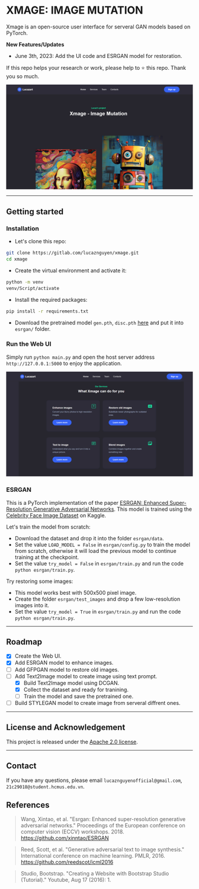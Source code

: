 # XMAGE: IMAGE MUTATION
Xmage is an open-source user interface for serveral GAN models based on PyTorch.

**New Features/Updates**
- June 3th, 2023: Add the UI code and ESRGAN model for restoration.

If this repo helps your research or work, please help to ⭐ this repo. Thank you so much.

<p align="center">
  <img src="assets/web-index.jpg">
</p>

---

## Getting started
### Installation

- Let's clone this repo:
```bash
git clone https://gitlab.com/lucaznguyen/xmage.git
cd xmage
```

- Create the virtual environment and activate it:
```bash
python -m venv
venv/Script/activate
```

- Install the required packages:
```bash
pip install -r requirements.txt
```

- Download the pretrained model `gen.pth`, `disc.pth` [here](https://drive.google.com/drive/folders/1zJ65Pb1cJ-JRousOqVO-lufJ86gNuFeM?usp=sharing) and put it into `esrgan/` folder.

### Run the Web UI

Simply run `python main.py` and open the host server address `http://127.0.0.1:5000` to enjoy the application.

<p align="center">
  <img src="assets/web-service.jpg">
</p>

### ESRGAN

This is a PyTorch implementation of the paper [ESRGAN: Enhanced Super-Resolution Generative Adversarial Networks](https://arxiv.org/abs/1809.00219). This model is trained using the [Celebrity Face Image Dataset](https://www.kaggle.com/datasets/vishesh1412/celebrity-face-image-dataset) on Kaggle.

Let's train the model from scratch:
- Download the dataset and drop it into the folder `esrgan/data`.
- Set the value `LOAD_MODEL = False` in `esrgan/config.py` to train the model from scratch, otherwise it will load the previous model to continue training at the checkpoint.
- Set the value `try_model = False` in `esrgan/train.py` and run the code `python esrgan/train.py`.

Try restoring some images:
- This model works best with 500x500 pixel image.
- Create the folder `esrgan/test_images` and drop a few low-resolution images into it.
- Set the value `try_model = True` in `esrgan/train.py` and run the code `python esrgan/train.py`.

---

## Roadmap

- [x] Create the Web UI.
- [x] Add ESRGAN model to enhance images.
- [ ] Add GFPGAN model to restore old images.
- [ ] Add Text2Image model to create image using text prompt.
  - [x] Build Text2Image model using DCGAN.
  - [x] Collect the dataset and ready for tranining.
  - [ ] Train the model and save the pretrained one.
- [ ] Build STYLEGAN model to create image from serveral diffrent ones.

---

## License and Acknowledgement

This project is released under the [Apache 2.0 license](LICENSE).<br>

---

## Contact

If you have any questions, please email `lucaznguyenofficial@gmail.com`, `21c29018@student.hcmus.edu.vn`.

## References

> Wang, Xintao, et al. "Esrgan: Enhanced super-resolution generative adversarial networks." Proceedings of the European conference on computer vision (ECCV) workshops. 2018. <https://github.com/xinntao/ESRGAN> 

> Reed, Scott, et al. "Generative adversarial text to image synthesis." International conference on machine learning. PMLR, 2016. <https://github.com/reedscot/icml2016>

> Studio, Bootstrap. "Creating a Website with Bootstrap Studio (Tutorial)." Youtube, Aug 17 (2016): 1.
